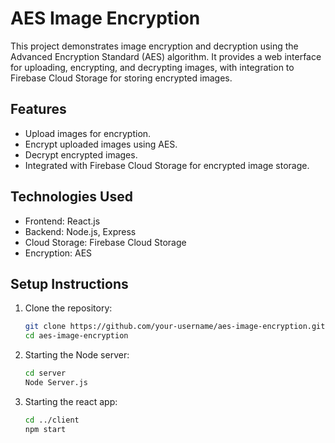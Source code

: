 # AES Image Encryption

This project demonstrates image encryption and decryption using the Advanced Encryption Standard (AES) algorithm. It provides a web interface for uploading, encrypting, and decrypting images, with integration to Firebase Cloud Storage for storing encrypted images.

## Features

- Upload images for encryption.
- Encrypt uploaded images using AES.
- Decrypt encrypted images.
- Integrated with Firebase Cloud Storage for encrypted image storage.

## Technologies Used

- Frontend: React.js
- Backend: Node.js, Express
- Cloud Storage: Firebase Cloud Storage
- Encryption: AES

## Setup Instructions

1. Clone the repository:

   ```bash
   git clone https://github.com/your-username/aes-image-encryption.git
   cd aes-image-encryption
2. Starting the Node server:

   ```bash
   cd server
   Node Server.js
3. Starting the react app:

   ```bash
   cd ../client
   npm start
